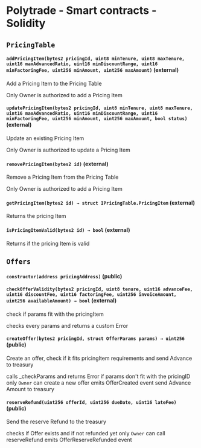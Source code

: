 # Polytrade - Smart contracts - Solidity

## `PricingTable`

#### `addPricingItem(bytes2 pricingId, uint8 minTenure, uint8 maxTenure, uint16 maxAdvancedRatio, uint16 minDiscountRange, uint16 minFactoringFee, uint256 minAmount, uint256 maxAmount)` (external)

Add a Pricing Item to the Pricing Table

Only Owner is authorized to add a Pricing Item

#### `updatePricingItem(bytes2 pricingId, uint8 minTenure, uint8 maxTenure, uint16 maxAdvancedRatio, uint16 minDiscountRange, uint16 minFactoringFee, uint256 minAmount, uint256 maxAmount, bool status)` (external)

Update an existing Pricing Item

Only Owner is authorized to update a Pricing Item

#### `removePricingItem(bytes2 id)` (external)

Remove a Pricing Item from the Pricing Table

Only Owner is authorized to add a Pricing Item

#### `getPricingItem(bytes2 id) → struct IPricingTable.PricingItem` (external)

Returns the pricing Item

#### `isPricingItemValid(bytes2 id) → bool` (external)

Returns if the pricing Item is valid

## `Offers`

#### `constructor(address pricingAddress)` (public)

#### `checkOfferValidity(bytes2 pricingId, uint8 tenure, uint16 advanceFee, uint16 discountFee, uint16 factoringFee, uint256 invoiceAmount, uint256 availableAmount) → bool` (external)

check if params fit with the pricingItem

checks every params and returns a custom Error

#### `createOffer(bytes2 pricingId, struct OfferParams params) → uint256` (public)

Create an offer, check if it fits pricingItem requirements and send Advance to treasury

calls \_checkParams and returns Error if params don't fit with the pricingID
only `Owner` can create a new offer
emits OfferCreated event
send Advance Amount to treasury

#### `reserveRefund(uint256 offerId, uint256 dueDate, uint16 lateFee)` (public)

Send the reserve Refund to the treasury

checks if Offer exists and if not refunded yet
only `Owner` can call reserveRefund
emits OfferReserveRefunded event
